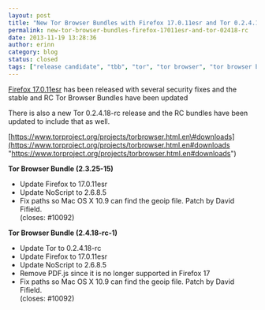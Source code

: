```yaml
---
layout: post
title: "New Tor Browser Bundles with Firefox 17.0.11esr and Tor 0.2.4.18-rc"
permalink: new-tor-browser-bundles-firefox-17011esr-and-tor-02418-rc
date: 2013-11-19 13:28:36
author: erinn
category: blog
status: closed
tags: ["release candidate", "tbb", "tor", "tor browser", "tor browser bundle", "tor releases"]
---
```


[Firefox 17.0.11esr](https://www.mozilla.org/en-US/firefox/17.0.11/releasenotes/) has been released with several security fixes and the stable and RC Tor Browser Bundles have been updated

There is also a new Tor 0.2.4.18-rc release and the RC bundles have been updated to include that as well.

[https://www.torproject.org/projects/torbrowser.html.en\#downloads](https://www.torproject.org/projects/torbrowser.html.en#downloads "https://www.torproject.org/projects/torbrowser.html.en#downloads")

**Tor Browser Bundle (2.3.25-15)**

-   Update Firefox to 17.0.11esr
-   Update NoScript to 2.6.8.5
-   Fix paths so Mac OS X 10.9 can find the geoip file. Patch by David Fifield.  
     (closes: \#10092)

**Tor Browser Bundle (2.4.18-rc-1)**

-   Update Tor to 0.2.4.18-rc
-   Update Firefox to 17.0.11esr
-   Update NoScript to 2.6.8.5
-   Remove PDF.js since it is no longer supported in Firefox 17
-   Fix paths so Mac OS X 10.9 can find the geoip file. Patch by David Fifield.  
     (closes: \#10092)

